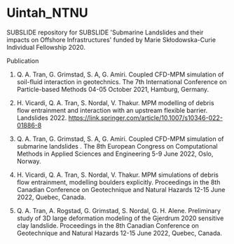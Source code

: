 # Uintah_NTNU
SUBSLIDE repository for SUBSLIDE 'Submarine Landslides and their impacts on Offshore Infrastructures' funded by Marie Skłodowska-Curie Individual Fellowship 2020.

Publication

1. Q. A. Tran, G. Grimstad, S. A, G. Amiri. Coupled CFD-MPM simulation of soil-fluid interaction in geotechnics. The 7th International Conference on Particle-based Methods 04-05 October 2021, Hamburg, Germany.

2. H. Vicardi, Q. A. Tran, S. Nordal, V. Thakur. MPM modelling of debris flow entrainment and interaction with an upstream flexible barrier. Landslides 2022. https://link.springer.com/article/10.1007/s10346-022-01886-8

3. Q. A. Tran, G. Grimstad, S. A, G. Amiri. Coupled CFD-MPM simulation of submarine landslides . The 8th European Congress on Computational Methods in Applied Sciences and Engineering 5-9 June 2022, Oslo, Norway.

4. H. Vicardi, Q. A. Tran, S. Nordal, V. Thakur. MPM simulations of debris flow entrainment, modelling boulders explicitly.  Proceedings in the 8th Canadian Conference on Geotechnique and Natural Hazards 12-15 June 2022, Quebec, Canada.
 
5. Q. A. Tran, A. Rogstad, G. Grimstad, S. Nordal, G. H. Alene. Preliminary study of 3D large deformation modeling of the Gjerdrum 2020 sensitive clay landslide.  Proceedings in the 8th Canadian Conference on Geotechnique and Natural Hazards 12-15 June 2022, Quebec, Canada.
